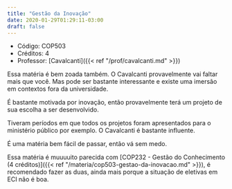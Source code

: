 ```yaml
---
title: "Gestão da Inovação"
date: 2020-01-29T01:29:11-03:00
draft: false
---
```


- Código: COP503
- Créditos: 4
- Professor: [Cavalcanti]({{< ref "/prof/cavalcanti.md" >}})

Essa matéria é bem zoada também. O Cavalcanti provavelmente vai faltar mais que você. Mas pode ser bastante interessante e existe uma imersão em contextos fora da universidade.

É bastante motivada por inovação, então provavelmente terá um projeto de sua escolha a ser desenvolvido.

Tiveram períodos em que todos os projetos foram apresentados para o ministério público por exemplo. O Cavalcanti é bastante influente.

É uma matéria bem fácil de passar, então vá sem medo.

Essa matéria é muuuuito parecida com [COP232 - Gestão do Conhecimento (4 créditos)]({{< ref "/materia/cop503-gestao-da-inovacao.md" >}}), é recomendado fazer as duas, ainda mais porque a situação de eletivas em ECI não é boa.
